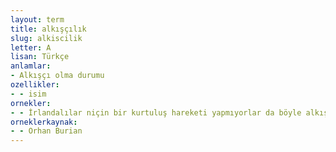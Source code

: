 ```yaml
---
layout: term
title: alkışçılık
slug: alkiscilik
letter: A
lisan: Türkçe
anlamlar:
- Alkışçı olma durumu
ozellikler:
- - isim
ornekler:
- - İrlandalılar niçin bir kurtuluş hareketi yapmıyorlar da böyle alkışçılık ediyorlar diye titizleniyor.
orneklerkaynak:
- - Orhan Burian
---
```

